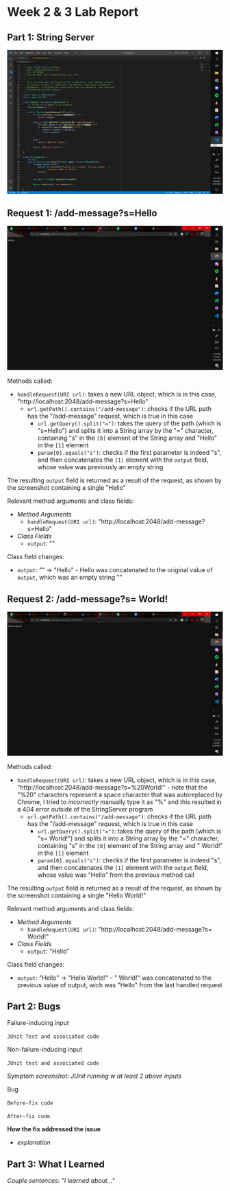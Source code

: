 # Week 2 & 3 Lab Report

## Part 1: String Server

![StringServer Code](./Lab_Report_2_files/Screenshot%20(357).png)

## Request 1: /add-message?s=Hello

![/add-message 1](./Lab_Report_2_files/Screenshot%20(354).png)

Methods called:
* `handleRequest(URI url)`: takes a new URL object, which is in this case, "http://localhost:2048/add-message?s=Hello"
   * `url.getPath().contains("/add-message")`: checks if the URL path has the "/add-message" request, which is true in this case
      * `url.getQuery().split("=")`: takes the query of the path (which is "s=Hello") and splits it into a String array by the "=" character, containing "s" in the `[0]` element of the String array and "Hello" in the `[1]` element
      * `param[0].equals("s")`: checks if the first parameter is indeed "s", and then concatenates the `[1]` element with the `output` field, whose value was previously an empty string

The resulting `output` field is returned as a result of the request, as shown by the screenshot containing a single "Hello"

Relevant method arguments and class fields:
* _Method Arguments_
   * `handleRequest(URI url)`: "http://localhost:2048/add-message?s=Hello"
* _Class Fields_
   * `output`: ""

Class field changes:
* `output`: "" -> "Hello" - Hello was concatenated to the original value of `output`, which was an empty string ""

## Request 2: /add-message?s= World!

![/add-message 2](./Lab_Report_2_files/Screenshot%20(355).png)

Methods called:
* `handleRequest(URI url)`: takes a new URL object, which is in this case, "http://localhost:2048/add-message?s=%20World!" - note that the "%20" characters represent a space character that was autoreplaced by Chrome, I tried to _incorrectly_ manually type it as "%" and this resulted in a 404 error outside of the StringServer program
   * `url.getPath().contains("/add-message")`: checks if the URL path has the "/add-message" request, which is true in this case
      * `url.getQuery().split("=")`: takes the query of the path (which is "s= World!") and splits it into a String array by the "=" character, containing "s" in the `[0]` element of the String array and " World!" in the `[1]` element
      * `param[0].equals("s")`: checks if the first parameter is indeed "s", and then concatenates the `[1]` element with the `output` field, whose value was "Hello" from the previous method call

The resulting `output` field is returned as a result of the request, as shown by the screenshot containing a single "Hello World!"

Relevant method arguments and class fields:
* _Method Arguments_
   * `handleRequest(URI url)`: "http://localhost:2048/add-message?s= World!"
* _Class Fields_
   * `output`: "Hello"

Class field changes:
* `output`: "Hello" -> "Hello World!" - " World!" was concatenated to the previous value of output, wich was "Hello" from the last handled request

## Part 2: Bugs

Failure-inducing input

```JUnit Test and associated code```

Non-failure-inducing input

```JUnit test and associated code```

Symptom
_screenshot: JUnit running w at least 2 above inputs_

Bug

```Before-fix code```

```After-fix code```

**How the fix addressed the issue**
* _explanation_

## Part 3: What I Learned

_Couple sentences: "I learned about..."_